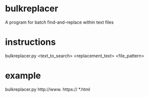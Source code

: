 # bulkreplacer
A program for batch find-and-replace within text files

# instructions
bulkreplacer.py <text_to_search> <replacement_text> <file_pattern>

# example
bulkreplacer.py http://www. https:// \*.html